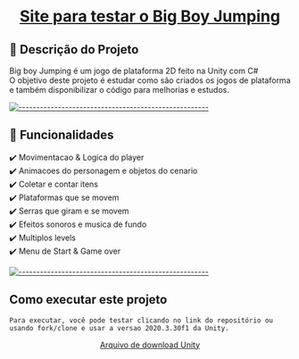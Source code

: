 <h1>
<a href="https://play.unity.com/mg/other/big-boy-jumping">
  <p align="center">
    Site para testar o Big Boy Jumping
  </p>
</a>
</h1>

## 📃 Descrição do Projeto

<p align="justify">
Big boy Jumping é um jogo de plataforma 2D feito na Unity com C#
</br>O objetivo deste projeto é estudar como são criados os jogos de plataforma e também disponibilizar o código para melhorias e estudos.
</p>

[![-----------------------------------------------------](https://user-images.githubusercontent.com/56088716/103312593-8a37ff80-49eb-11eb-91d3-75488e21a0a9.png) ](#table-of-contents)

## 📣 Funcionalidades

<p align="justify">
✔️ Movimentacao & Logica do player 
</br>✔️ Animacoes do personagem e objetos do cenario
</br>✔️ Coletar e contar itens
</br>✔️ Plataformas que se movem
</br>✔️ Serras que giram e se movem
</br>✔️ Efeitos sonoros e musica de fundo
</br>✔️ Multiplos levels
</br>✔️ Menu de Start & Game over 
</p>

[![-----------------------------------------------------](https://user-images.githubusercontent.com/56088716/103312593-8a37ff80-49eb-11eb-91d3-75488e21a0a9.png) ](#table-of-contents)

## Como executar este projeto

```
Para executar, você pode testar clicando no link do repositório ou usando fork/clone e usar a versao 2020.3.30f1 da Unity.
```

<a href="https://unity3d.com/pt/get-unity/download/archive">
  <p align="center">
    Arquivo de download Unity
  </p>
</a>
